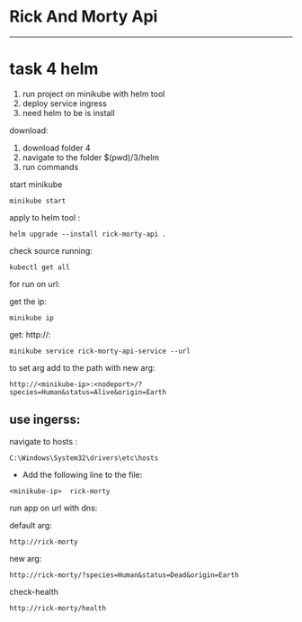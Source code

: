 # Rick And Morty Api
---
# task 4 helm
1. run project on minikube with helm tool
2. deploy service ingress
3. need helm to be is install 

download:
1. download folder 4 
2. navigate to the folder $(pwd)/3/helm
3. run commands

start minikube
```
minikube start
```
apply to helm tool :
```
helm upgrade --install rick-morty-api .
```

check source running:
```
kubectl get all
```

for run on url:

get the ip:
```
minikube ip
```

get: http://<minikube-ip>:<nodeport>
```
minikube service rick-morty-api-service --url
```
to set arg add to the path with new arg:   
```
http://<minikube-ip>:<nodeport>/?species=Human&status=Alive&origin=Earth
```

use ingerss:
---------------

navigate to hosts :   

`C:\Windows\System32\drivers\etc\hosts` 
 - Add the following line to the file:   
```
<minikube-ip>  rick-morty
```

run app on url with dns:

default arg:
```
http://rick-morty
```
new arg:
```
http://rick-morty/?species=Human&status=Dead&origin=Earth
```
check-health
```
http://rick-morty/health
```

